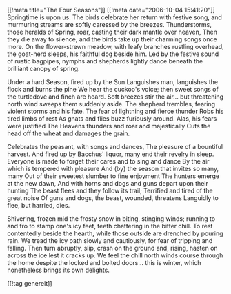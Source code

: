 [[!meta  title="The Four Seasons"]]
[[!meta  date="2006-10-04 15:41:20"]]
Springtime is upon us.
The birds celebrate her return with festive song,
and murmuring streams are softly caressed by the breezes.
Thunderstorms, those heralds of Spring, roar, casting their dark mantle over heaven,
Then they die away to silence, and the birds take up their charming songs once more.
On the flower-strewn meadow, with leafy branches rustling overhead, the goat-herd sleeps, his faithful dog beside him.
Led by the festive sound of rustic bagpipes, nymphs and shepherds lightly dance beneath the brilliant canopy of spring.

Under a hard Season, fired up by the Sun
Languishes man, languishes the flock and burns the pine
We hear the cuckoo's voice; then sweet songs of the turtledove and finch are heard.
Soft breezes stir the air... but threatening north wind sweeps them suddenly aside.
The shepherd trembles, fearing violent storms and his fate.
The fear of lightning and fierce thunder
Robs his tired limbs of rest
As gnats and flies buzz furiously around.
Alas, his fears were justified
The Heavens thunders and roar and majestically
Cuts the head off the wheat and damages the grain.

Celebrates the peasant, with songs and dances,
The pleasure of a bountiful harvest.
And fired up by Bacchus' liquor, many end their revelry in sleep.
Everyone is made to forget their cares and to sing and dance
By the air which is tempered with pleasure
And (by) the season that invites so many, many
Out of their sweetest slumber to fine enjoyment
The hunters emerge at the new dawn,
And with horns and dogs and guns depart upon their hunting
The beast flees and they follow its trail;
Terrified and tired of the great noise
Of guns and dogs, the beast, wounded, threatens
Languidly to flee, but harried, dies.

Shivering, frozen mid the frosty snow in biting, stinging winds;
running to and fro to stamp one's icy feet, teeth chattering in the bitter chill.
To rest contentedly beside the hearth, while those outside are drenched by pouring rain.
We tread the icy path slowly and cautiously, for fear of tripping and falling.
Then turn abruptly, slip, crash on the ground and, rising, hasten on across the ice lest it cracks up.
We feel the chill north winds course through the home despite the locked and bolted doors...
this is winter, which nonetheless brings its own delights.

[[!tag  generelt]]